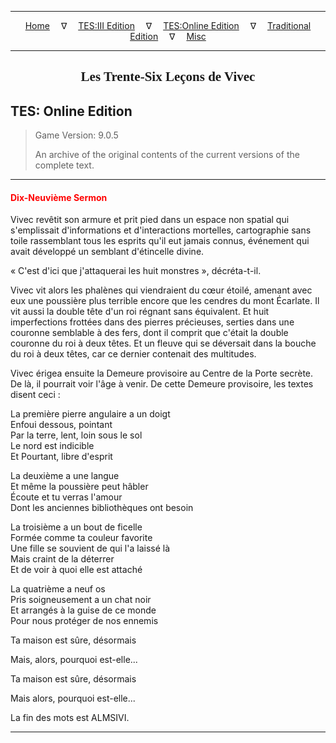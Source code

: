 
---

<!-- Jekyll Page Links -->

<center>
<a href="../../../../index.html">Home</a>
&emsp;&nabla;&emsp;
<a href="../../../index-tes3.html">TES:III Edition</a>
&emsp;&nabla;&emsp;
<a href="../../../index-teso.html">TES:Online Edition</a>
&emsp;&nabla;&emsp;
<a href="../../../index-traditional.html">Traditional Edition</a>
&emsp;&nabla;&emsp;
<a href="../../../index-misc.html">Misc</a>
</center>

<!-- Markdown Body Below: -->

---

<center>
<h2><span style="font-family:Georgia">Les Trente-Six Leçons de Vivec</span></h2>
</center>

## TES: Online Edition

> Game Version: 9.0.5
>
> An archive of the original contents of the current versions of the complete text.

---

#### <span style="color:red">Dix-Neuvième Sermon</span>

Vivec revêtit son armure et prit pied dans un espace non spatial qui s'emplissait d'informations et d'interactions mortelles, cartographie sans toile rassemblant tous les esprits qu'il eut jamais connus, événement qui avait développé un semblant d'étincelle divine.

« C'est d'ici que j'attaquerai les huit monstres », décréta-t-il.

Vivec vit alors les phalènes qui viendraient du cœur étoilé, amenant avec eux une poussière plus terrible encore que les cendres du mont Écarlate. Il vit aussi la double tête d'un roi régnant sans équivalent. Et huit imperfections frottées dans des pierres précieuses, serties dans une couronne semblable à des fers, dont il comprit que c'était la double couronne du roi à deux têtes. Et un fleuve qui se déversait dans la bouche du roi à deux têtes, car ce dernier contenait des multitudes.

Vivec érigea ensuite la Demeure provisoire au Centre de la Porte secrète. De là, il pourrait voir l'âge à venir. De cette Demeure provisoire, les textes disent ceci :

La première pierre angulaire a un doigt\
Enfoui dessous, pointant\
Par la terre, lent, loin sous le sol\
Le nord est indicible\
Et Pourtant, libre d'esprit

La deuxième a une langue\
Et même la poussière peut hâbler\
Écoute et tu verras l'amour\
Dont les anciennes bibliothèques ont besoin

La troisième a un bout de ficelle\
Formée comme ta couleur favorite\
Une fille se souvient de qui l'a laissé là\
Mais craint de la déterrer\
Et de voir à quoi elle est attaché

La quatrième a neuf os\
Pris soigneusement a un chat noir\
Et arrangés à la guise de ce monde\
Pour nous protéger de nos ennemis

Ta maison est sûre, désormais

Mais, alors, pourquoi est-elle...

Ta maison est sûre, désormais

Mais alors, pourquoi est-elle...

La fin des mots est ALMSIVI.

---
